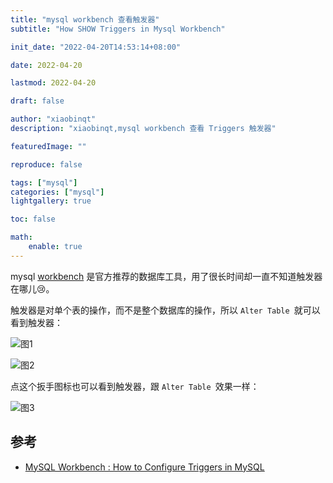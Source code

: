 ```yaml
---
title: "mysql workbench 查看触发器"
subtitle: "How SHOW Triggers in Mysql Workbench"

init_date: "2022-04-20T14:53:14+08:00"

date: 2022-04-20

lastmod: 2022-04-20

draft: false

author: "xiaobinqt"
description: "xiaobinqt,mysql workbench 查看 Triggers 触发器"

featuredImage: ""

reproduce: false

tags: ["mysql"]
categories: ["mysql"]
lightgallery: true

toc: false

math:
    enable: true
---
```


<!-- author： xiaobinqt -->
<!-- email： xiaobinqt@163.com -->
<!-- https://xiaobinqt.github.io -->
<!-- https://www.xiaobinqt.cn -->


mysql [workbench](https://dev.mysql.com/downloads/workbench/) 是官方推荐的数据库工具，用了很长时间却一直不知道触发器在哪儿:cry:。

触发器是对单个表的操作，而不是整个数据库的操作，所以 `Alter Table `就可以看到触发器：

![图1](https://cdn.xiaobinqt.cn/xiaobinqt.io/20220420/795d688e27b34d9d8f7b512a99721148.png?imageView2/0/q/75|watermark/2/text/eGlhb2JpbnF0/font/dmlqYXlh/fontsize/1000/fill/IzVDNUI1Qg==/dissolve/52/gravity/SouthEast/dx/15/dy/15 '图1')

![图2](https://cdn.xiaobinqt.cn/xiaobinqt.io/20220420/f3c5261baeba4b99abf32e5ad9411cc3.png?imageView2/0/q/75|watermark/2/text/eGlhb2JpbnF0/font/dmlqYXlh/fontsize/1000/fill/IzVDNUI1Qg==/dissolve/52/gravity/SouthEast/dx/15/dy/15 '图2')

点这个扳手图标也可以看到触发器，跟 `Alter Table `效果一样：

![图3](https://cdn.xiaobinqt.cn/xiaobinqt.io/20220420/ac8c3ed5178346a59c61a187b398ef0b.png?imageView2/0/q/75|watermark/2/text/eGlhb2JpbnF0/font/dmlqYXlh/fontsize/1000/fill/IzVDNUI1Qg==/dissolve/52/gravity/SouthEast/dx/15/dy/15 '图3')

## 参考

+ [MySQL Workbench : How to Configure Triggers in MySQL](https://www.youtube.com/watch?v=X8o0gETy-OQ)
